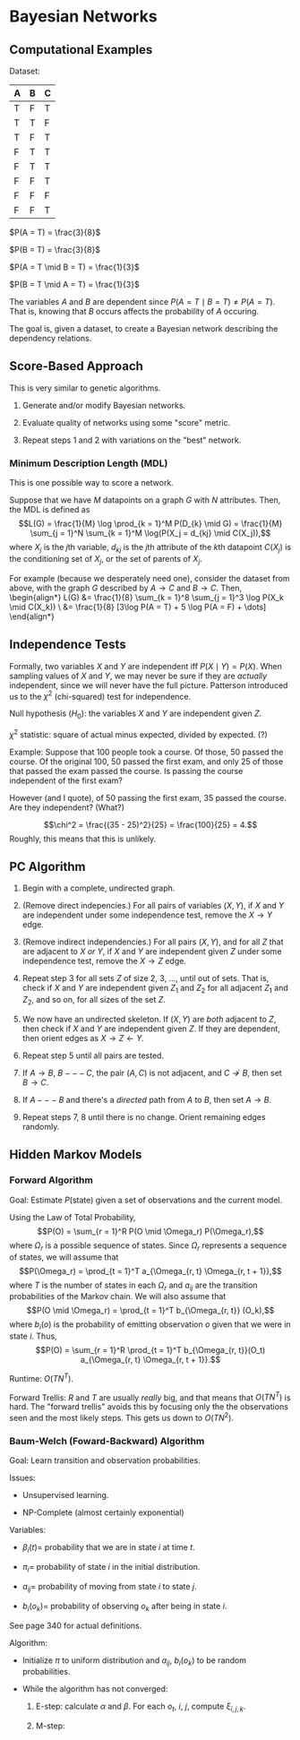 # Bayesian Networks

## Computational Examples

Dataset:

A | B | C
--|---|--
T | F | T
T | T | F
T | F | T
F | T | T
F | T | T
F | F | T
F | F | F
F | F | T

$P(A = T) = \frac{3}{8}$

$P(B = T) = \frac{3}{8}$

$P(A = T \mid B = T) = \frac{1}{3}$

$P(B = T \mid A = T) = \frac{1}{3}$

The variables $A$ and $B$ are dependent since $P(A = T \mid B = T) \neq P(A =
T)$. That is, knowing that $B$ occurs affects the probability of $A$ occuring.

The goal is, given a dataset, to create a Bayesian network describing the
dependency relations.

## Score-Based Approach

This is very similar to genetic algorithms.

1. Generate and/or modify Bayesian networks.

2. Evaluate quality of networks using some "score" metric.

3. Repeat steps 1 and 2 with variations on the "best" network.

### Minimum Description Length (MDL)

This is one possible way to score a network.

Suppose that we have $M$ datapoints on a graph $G$ with $N$ attributes. Then,
the MDL is defined as $$L(G) = \frac{1}{M} \log \prod_{k = 1}^M P(D_{k} \mid G)
= \frac{1}{M} \sum_{j = 1}^N \sum_{k = 1}^M \log(P(X_j = d_{kj} \mid C(X_j)),$$
where $X_j$ is the $j$th variable, $d_{kj}$ is the $j$th attribute of the $k$th
datapoint $C(X_j)$ is the conditioning set of $X_j$, or the set of parents of
$X_j$. 

For example (because we desperately need one), consider the dataset from above,
with the graph $G$ described by $A \to C$ and $B \to C$. Then,
\begin{align*}
    L(G) &= \frac{1}{8} \sum_{k = 1}^8 \sum_{j = 1}^3 \log P(X_k \mid C(X_k)) \\
         &= \frac{1}{8} [3\log P(A = T) + 5 \log P(A = F) + \dots]
\end{align*}

## Independence Tests

Formally, two variables $X$ and $Y$ are independent iff $P(X \mid Y) = P(X)$.
When sampling values of $X$ and $Y$, we may never be sure if they are _actually_
independent, since we will never have the full picture. Patterson introduced us
to the $\chi^2$ (chi-squared) test for independence.

Null hypothesis ($H_0$): the variables $X$ and $Y$ are independent given $Z$.

$\chi^2$ statistic: square of actual minus expected, divided by expected. (?)

Example: Suppose that 100 people took a course. Of those, 50 passed the course.
Of the original 100, 50 passed the first exam, and only 25 of those that passed
the exam passed the course. Is passing the course independent of the first exam?

However (and I quote), of 50 passing the first exam, 35 passed the course. Are
they independent? (What?)

$$\chi^2 = \frac{(35 - 25)^2}{25} = \frac{100}{25} = 4.$$ Roughly, this means
that this is unlikely.

## PC Algorithm

1. Begin with a complete, undirected graph.

2. (Remove direct indepencies.) For all pairs of variables $(X, Y)$, if $X$ and
$Y$ are independent under some independence test, remove the $X \to Y$ edge.

3. (Remove indirect independencies.) For all pairs $(X, Y)$, and for all $Z$
that are adjacent to $X$ _or_ $Y$, if $X$ and $Y$ are independent given $Z$
under some independence test, remove the $X \to Z$ edge.

4. Repeat step 3 for all sets $Z$ of size 2, 3, ..., until out of sets. That is,
check if $X$ and $Y$ are independent given $Z_1$ and $Z_2$ for all adjacent
$Z_1$ and $Z_2$, and so on, for all sizes of the set $Z$.

5. We now have an undirected skeleton. If $(X, Y)$ are _both_ adjacent to $Z$,
then check if $X$ and $Y$ are independent given $Z$. If they are dependent,
then orient edges as $X \to Z \leftarrow Y$.

6. Repeat step 5 until all pairs are tested.

7. If $A \to B$, $B --- C$, the pair $(A, C)$ is not adjacent, and $C \not\to
B$, then set $B \to C$.

8. If $A --- B$ and there's a _directed_ path from $A$ to $B$, then set $A \to
B$.

9. Repeat steps 7, 8 until there is no change. Orient remaining edges randomly.

## Hidden Markov Models

### Forward Algorithm

Goal: Estimate $P(\text{state})$ given a set of observations and the current
model.

Using the Law of Total Probability, $$P(O) = \sum_{r = 1}^R P(O \mid \Omega_r)
P(\Omega_r),$$ where $\Omega_r$ is a possible sequence of states. Since
$\Omega_r$ represents a sequence of states, we will assume that $$P(\Omega_r) =
\prod_{t = 1}^T a_{\Omega_{r, t} \Omega_{r, t + 1}},$$ where $T$ is the number
of states in each $\Omega_r$ and $a_{ij}$ are the transition probabilities of
the Markov chain. We will also assume that $$P(O \mid \Omega_r) = \prod_{t =
1}^T b_{\Omega_{r, t}} (O_k),$$ where $b_{i}(o)$ is the probability of emitting
observation $o$ given that we were in state $i$. Thus, $$P(O) = \sum_{r = 1}^R
\prod_{t = 1}^T b_{\Omega_{r, t}}(O_t) a_{\Omega_{r, t} \Omega_{r, t + 1}}.$$

Runtime: $O(T N^T)$.

Forward Trellis: $R$ and $T$ are usually _really_ big, and that means that $O(T
N^T)$ is hard. The "forward trellis" avoids this by focusing only the the
observations seen and the most likely steps. This gets us down to $O(T N^2)$.

### Baum-Welch (Foward-Backward) Algorithm

Goal: Learn transition and observation probabilities.

Issues:

- Unsupervised learning.

- NP-Complete (almost certainly exponential)

Variables:

- $\beta_i(t) =$ probability that we are in state $i$ at time $t$.

- $\pi_i =$ probability of state $i$ in the initial distribution.

- $a_{ij} =$ probability of moving from state $i$ to state $j$.

- $b_i(o_k) =$ probability of observing $o_k$ after being in state $i$.

See page 340 for actual definitions.

Algorithm:

- Initialize $\pi$ to uniform distribution and $a_{ij}$, $b_i(o_k)$ to be random
  probabilities.

- While the algorithm has not converged:

    1. E-step: calculate $\alpha$ and $\beta$. For each $o_t$, $i$, $j$, compute
    $\xi_{i, j, k}$.

    2. M-step:
